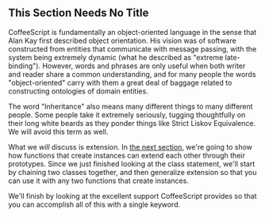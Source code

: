 
## This Section Needs No Title 

CoffeeScript is fundamentally an object-oriented language in the sense that Alan Kay first described object orientation. His vision was of software constructed from entities that communicate with message passing, with the system being extremely dynamic (what he described as "extreme late-binding"). However, words and phrases are only useful when both writer and reader share a common understanding, and for many people the words "object-oriented" carry with them a great deal of baggage related to constructing ontologies of domain entities.

The word "Inheritance" also means many different things to many different people. Some people take it extremely seriously, tugging thoughtfully on their long white beards as they ponder things like Strict Liskov Equivalence. We will avoid this term as well.

What we *will* discuss is extension. In [the next section](#classextension), we're going to show how functions that create instances can extend each other through their prototypes. Since we just finished looking at the class statement, we'll start by chaining two classes together, and then generalize extension so that you can use it with any two functions that create instances.

We'll finish by looking at the excellent support CoffeeScript provides so that you can accomplish all of this with a single keyword.